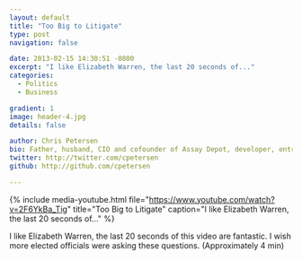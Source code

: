 ```yaml
---
layout: default
title: "Too Big to Litigate"
type: post
navigation: false

date: 2013-02-15 14:30:51 -0800
excerpt: "I like Elizabeth Warren, the last 20 seconds of..."
categories:
  - Politics
  - Business

gradient: 1
image: header-4.jpg
details: false

author: Chris Petersen
bio: Father, husband, CIO and cofounder of Assay Depot, developer, entrepreneur and technologist.
twitter: http://twitter.com/cpetersen
github: http://github.com/cpetersen

---
```


{% include media-youtube.html file="https://www.youtube.com/watch?v=2F6YkBa_Tig" title="Too Big to Litigate" caption="I like Elizabeth Warren, the last 20 seconds of..." %}

I like Elizabeth Warren, the last 20 seconds of this video are fantastic. I wish more elected officials were asking these questions. (Approximately 4 min)
